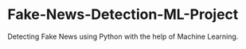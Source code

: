 # Fake-News-Detection-ML-Project
Detecting Fake News using Python with the help of Machine Learning.
